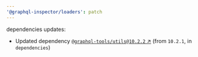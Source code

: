 ```yaml
---
'@graphql-inspector/loaders': patch
---
```

dependencies updates:
  - Updated dependency [`@graphql-tools/utils@10.2.2`
    ↗︎](https://www.npmjs.com/package/@graphql-tools/utils/v/10.2.2) (from `10.2.1`, in
    `dependencies`)
